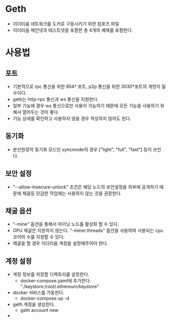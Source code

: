 # Geth

- 이더리움 네트워크를 도커로 구동시키기 위한 컴포즈 파일
- 이더리움 메인넷과 테스트넷을 포함한 총 4개의 예제를 포함한다.

# 사용법
## 포트
- 기본적으로 rpc 통신을 위한 854* 포트, p2p 통신을 위한 3030*포트의 개방이 필수이다.
- geth는 http-rpc 통신과 ws 통신을 지원한다.
- 일부 기능에 경우 ws 통신으로만 사용이 가능하기 때문에 모든 기능을 사용하기 위해서 열어두는 것이 좋다.
- 기능 상세를 확인하고 사용하지 않을 경우 작성하지 않아도 된다.

## 동기화
- 분산원장의 동기화 모드인 syncmode의 경우 ["light", "full", "fast"] 등이 쓰인다.

## 보안 설정
- "--allow-insecure-unlock" 조건은 해당 노드의 보안설정을 외부에 공개하기 때문에 채굴등 민감한 작업에는 사용하지 않는 것을 권장한다.

## 채굴 옵션
- "-mine" 옵션을 통해서 마이닝 노드를 활성화 할 수 있다.
- GPU 채굴은 지원하지 않는다. "-miner.threads" 옵션을 사용하여 사용되는 cpu 코어의 수를 지정할 수 있다.
- 채굴을 할 경우 이더리움 계정을 설정해주어야 한다.

## 계정 설정
- 계정 정보를 저장할 디렉토리를 설정한다.
  - docker-compose.yaml에 추가한다. "./keystore:/root/.ethereum/keystore"
- docker 서비스를 가동한다.
  - docker-compose up -d
- geth 계정을 생성한다.
  - geth account new
- 
